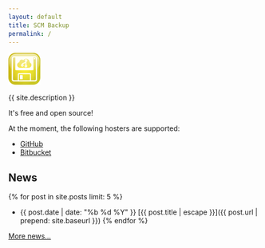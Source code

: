 ```yaml
---
layout: default
title: SCM Backup
permalink: /
---
```


![{{ site.title}}](/img/logo64x64.png)

{{ site.description }}

It's free and open source!

At the moment, the following hosters are supported:

- [GitHub](https://github.com)
- [Bitbucket](https://bitbucket.org)


## News

{% for post in site.posts limit: 5 %}
- {{ post.date | date: "%b %d %Y" }} [{{ post.title | escape }}]({{ post.url | prepend: site.baseurl }})
{% endfor %}

[More news...](/news/)